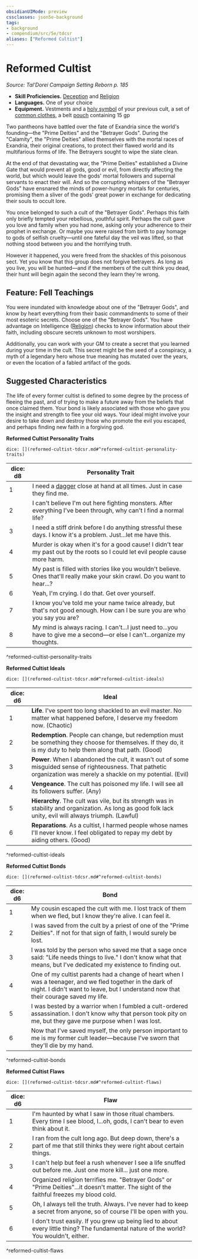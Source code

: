 ```yaml
---
obsidianUIMode: preview
cssclasses: json5e-background
tags:
- background
- compendium/src/5e/tdcsr
aliases: ["Reformed Cultist"]
---
```

# Reformed Cultist
*Source: Tal'Dorei Campaign Setting Reborn p. 185*  

- **Skill Proficiencies.** [Deception](/Systems/5e/rules/skills.md#Deception) and [Religion](/Systems/5e/rules/skills.md#Religion)  
- **Languages.** One of your choice  
- **Equipment.** Vestments and a [holy symbol](/Systems/5e/items/holy-symbol.md) of your previous cult, a set of [common clothes](/Systems/5e/items/common-clothes.md), a belt [pouch](/Systems/5e/items/pouch.md) containing 15 gp  

Two pantheons have battled over the fate of Exandria since the world's founding—the "Prime Deities" and the "Betrayer Gods". During the "Calamity", the "Prime Deities" allied themselves with the mortal races of Exandria, their original creations, to protect their flawed world and its multifarious forms of life. The Betrayers sought to wipe the slate clean.

At the end of that devastating war, the "Prime Deities" established a Divine Gate that would prevent all gods, good or evil, from directly affecting the world, but which would leave the gods' mortal followers and supernal servants to enact their will. And so the corrupting whispers of the "Betrayer Gods" have ensnared the minds of power-hungry mortals for centuries, promising them a sliver of the gods' great power in exchange for dedicating their souls to occult lore.

You once belonged to such a cult of the "Betrayer Gods". Perhaps this faith only briefly tempted your rebellious, youthful spirit. Perhaps the cult gave you love and family when you had none, asking only your adherence to their prophet in exchange. Or maybe you were raised from birth to pay homage to gods of selfish cruelty—until one fateful day the veil was lifted, so that nothing stood between you and the horrifying truth.

However it happened, you were freed from the shackles of this poisonous sect. Yet you know that this group does not forgive betrayers. As long as you live, you will be hunted—and if the members of the cult think you dead, their hunt will begin again the second they learn they're wrong.

## Feature: Fell Teachings

You were inundated with knowledge about one of the "Betrayer Gods", and know by heart everything from their basic commandments to some of their most esoteric secrets. Choose one of the "Betrayer Gods". You have advantage on Intelligence ([Religion](/Systems/5e/rules/skills.md#Religion)) checks to know information about their faith, including obscure secrets unknown to most worshipers.

Additionally, you can work with your GM to create a secret that you learned during your time in the cult. This secret might be the seed of a conspiracy, a myth of a legendary hero whose true meaning has mutated over the years, or even the location of a fabled artifact of the gods.

## Suggested Characteristics

The life of every former cultist is defined to some degree by the process of fleeing the past, and of trying to make a future away from the beliefs that once claimed them. Your bond is likely associated with those who gave you the insight and strength to flee your old ways. Your ideal might involve your desire to take down and destroy those who promote the evil you escaped, and perhaps finding new faith in a forgiving god.

**Reformed Cultist Personality Traits**

`dice: [](reformed-cultist-tdcsr.md#^reformed-cultist-personality-traits)`

| dice: d8 | Personality Trait |
|----------|-------------------|
| 1 | I need a [dagger](/Systems/5e/items/dagger.md) close at hand at all times. Just in case they find me. |
| 2 | I can't believe I'm out here fighting monsters. After everything I've been through, why can't I find a normal life? |
| 3 | I need a stiff drink before I do anything stressful these days. I know it's a problem. Just...let me have this. |
| 4 | Murder is okay when it's for a good cause! I didn't tear my past out by the roots so I could let evil people cause more harm. |
| 5 | My past is filled with stories like you wouldn't believe. Ones that'll really make your skin crawl. Do you want to hear...? |
| 6 | Yeah, I'm crying. I do that. Get over yourself. |
| 7 | I know you've told me your name twice already, but that's not good enough. How can I be sure you are who you say you are? |
| 8 | My mind is always racing. I can't...I just need to...you have to give me a second—or else I can't...organize my thoughts. |
^reformed-cultist-personality-traits

**Reformed Cultist Ideals**

`dice: [](reformed-cultist-tdcsr.md#^reformed-cultist-ideals)`

| dice: d6 | Ideal |
|----------|-------|
| 1 | **Life**. I've spent too long shackled to an evil master. No matter what happened before, I deserve my freedom now. (Chaotic) |
| 2 | **Redemption**. People can change, but redemption must be something they choose for themselves. If they do, it is my duty to help them along that path. (Good) |
| 3 | **Power**. When I abandoned the cult, it wasn't out of some misguided sense of righteousness. That pathetic organization was merely a shackle on my potential. (Evil) |
| 4 | **Vengeance**. The cult has poisoned my life. I will see all its followers suffer. (Any) |
| 5 | **Hierarchy**. The cult was vile, but its strength was in stability and organization. As long as good folk lack unity, evil will always triumph. (Lawful) |
| 6 | **Reparations**. As a cultist, I harmed people whose names I'll never know. I feel obligated to repay my debt by aiding others. (Good) |
^reformed-cultist-ideals

**Reformed Cultist Bonds**

`dice: [](reformed-cultist-tdcsr.md#^reformed-cultist-bonds)`

| dice: d6 | Bond |
|----------|------|
| 1 | My cousin escaped the cult with me. I lost track of them when we fled, but I know they're alive. I can feel it. |
| 2 | I was saved from the cult by a priest of one of the "Prime Deities". If not for that sign of faith, I would surely be lost. |
| 3 | I was told by the person who saved me that a sage once said: "Life needs things to live." I don't know what that means, but I've dedicated my existence to finding out. |
| 4 | One of my cultist parents had a change of heart when I was a teenager, and we fled together in the dark of night. I didn't want to leave, but I understand now that their courage saved my life. |
| 5 | I was bested by a warrior when I fumbled a cult-ordered assassination. I don't know why that person took pity on me, but they gave me purpose when I was lost. |
| 6 | Now that I've saved myself, the only person important to me is my former cult leader—because I've sworn that they'll die by my hand. |
^reformed-cultist-bonds

**Reformed Cultist Flaws**

`dice: [](reformed-cultist-tdcsr.md#^reformed-cultist-flaws)`

| dice: d6 | Flaw |
|----------|------|
| 1 | I'm haunted by what I saw in those ritual chambers. Every time I see blood, I...oh, gods, I can't bear to even think about it. |
| 2 | I ran from the cult long ago. But deep down, there's a part of me that still thinks they were right about certain things. |
| 3 | I can't help but feel a rush whenever I see a life snuffed out before me. Just one more kill... just one more. |
| 4 | Organized religion terrifies me. "Betrayer Gods" or "Prime Deities"...it doesn't matter. The sight of the faithful freezes my blood cold. |
| 5 | Oh, I always tell the truth. Always. I've never had to keep a secret from anyone, so of course I'll be open with you. |
| 6 | I don't trust easily. If you grew up being lied to about every little thing? The fundamental nature of the world? You wouldn't, either. |
^reformed-cultist-flaws